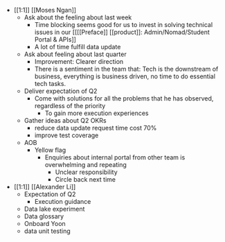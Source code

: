 - [[1:1]] [[Moses Ngan]]
    - Ask about the feeling about last week
        - Time blocking seems good for us to invest in solving technical issues in our [[[[Preface]] [[product]]: Admin/Nomad/Student Portal & APIs]]
        - A lot of time fulfill data update
    - Ask about feeling about last quarter
        - Improvement: Clearer direction
        - There is a sentiment in the team that: Tech is the downstream of business, everything is business driven, no time to do essential tech tasks.
    - Deliver expectation of Q2
        - Come with solutions for all the problems that he has observed, regardless of the priority
            - To gain more execution experiences
    - Gather ideas about Q2 OKRs
        - reduce data update request time cost 70%
        - improve test coverage
    - AOB
        - Yellow flag
            - Enquiries about internal portal from other team is overwhelming and repeating
                - Unclear responsibility
                - Circle back next time
- [[1:1]] [[Alexander Li]]
    - Expectation of Q2
        - Execution guidance
    - Data lake experiment
    - Data glossary
    - Onboard Yoon
    - data unit testing 
